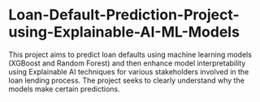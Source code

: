 # Loan-Default-Prediction-Project-using-Explainable-AI-ML-Models
This project aims to predict loan defaults using machine learning models (XGBoost and Random Forest) and then enhance model interpretability using Explainable AI techniques  for various stakeholders involved in the loan lending process. The project seeks to clearly understand why the models make certain predictions.

